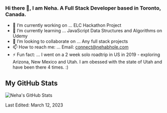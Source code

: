 ### Hi there 👋, I am Neha. A Full Stack Developer based in Toronto, Canada. 

- 🔭 I’m currently working on ... ELC Hackathon Project
- 🌱 I’m currently learning ... JavaScript Data Structures and Algorithms on Udemy
- 👯 I’m looking to collaborate on ... Any full stack projects
- 📫 How to reach me: ... Email: connect@nehabhole.com
- ⚡ Fun fact: ... I went on a 2 week solo roadtrip in US in 2019 - exploring Arizona, New Mexico and Utah. I am obessed with the state of Utah and have been there 4 times. :) 

## My GitHub Stats

<!-- <img src="https://github-readme-stats.vercel.app/api?username=bholeneha&show_icons=true&theme=radical&include_all_commits=true">|<a href="https://stackoverflow.com/users/story/5679285"></a> -->
![Neha's GitHub Stats](https://github-readme-stats.vercel.app/api?username=bholeneha&show_icons=true&theme=great-gatsby)


Last Edited: March 12, 2023
